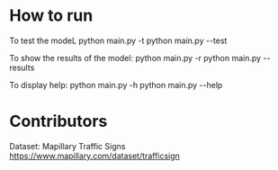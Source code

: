 # How to run

To test the modeL
  python main.py -t
  python main.py --test

To show the results of the model:
  python main.py -r
  python main.py --results

To display help:
  python main.py -h
  python main.py --help

# Contributors

Dataset: Mapillary Traffic Signs https://www.mapillary.com/dataset/trafficsign